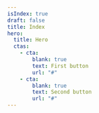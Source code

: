 ```yaml
---
isIndex: true
draft: false
title: Index
hero:
  title: Hero
  ctas:
    - cta:
        blank: true
        text: First button
        url: "#"
    - cta:
        blank: true
        text: Second button
        url: "#"
---
```

